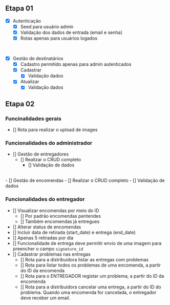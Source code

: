 ## Etapa 01

- [x] Autenticação
	- [x]	Seed para usuário admin
	- [x]	Validação dos dados de entrada (email e senha)
	- [x]	Rotas apenas para usuários logados

</br>

- [x] Gestão de destinatários
	- [x] Cadastro permitido apenas para admin autenticados
	- [x] Cadastrar
		- [x] Validação dados
	- [x] Atualizar
		- [x] Validação dados

## Etapa 02

### Funcinalidades gerais
- [] Rota para realizar o upload de images

### Funcionalidades do administrador
- [] Gestão de entregadores
	- [] Realizar o CRUD completo
		- [] Validação de dados
</br>
- [] Gestão de encomendas
	- [] Realizar o CRUD completo
		- [] Validação de dados
</br>

### Funcionalidades do entregador
- [] Visualizar encomendas por meio do ID
	- [] Por padrão encomendas pentendes
	- [] Também encomendas já entregues
- [] Alterar status de encomendas
 - [] Incluir data de retirada (start_date) e entrega (end_date)
 - [] Apenas 5 retiradas por dia
 - [] Funcionalidade de entrega deve permitir envio de uma imagem para preencher o campo `signature_id`
- [] Cadastrar problemas nas entregas
	- [] Rota para a distribuidora listar as entregas com problemas
	- [] Rota para listar todos os problemas de uma encomenda, a partir do ID da encomenda
	- [] Rota para o ENTREGADOR registar um problema, a partir do ID da encomenda
	- [] Rota para a distribuidora cancelar uma entrega, a partir do ID do problema. Quando uma encomenda for cancelada, o entregador deve receber um email.
